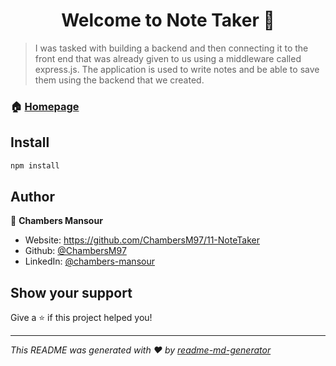 <h1 align="center">Welcome to Note Taker 👋</h1>

> I was tasked with building a backend and then connecting it to the front end that was already given to us using a middleware called express.js. The application is used to write notes and be able to save them using the backend that we created.

### 🏠 [Homepage](https://github.com/ChambersM97)

## Install

```sh
npm install
```
## Author

👤 **Chambers Mansour**

* Website: https://github.com/ChambersM97/11-NoteTaker
* Github: [@ChambersM97](https://github.com/ChambersM97)
* LinkedIn: [@chambers-mansour](https://linkedin.com/in/chambers-mansour)

## Show your support

Give a ⭐️ if this project helped you!

***
_This README was generated with ❤️ by [readme-md-generator](https://github.com/kefranabg/readme-md-generator)_